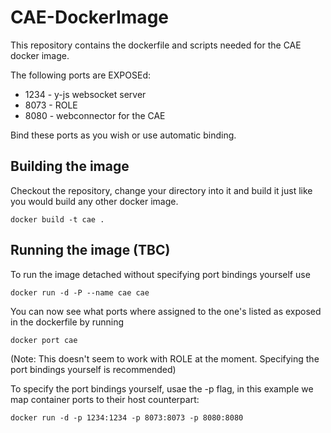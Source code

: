 # CAE-DockerImage
This repository contains the dockerfile and scripts needed for the CAE docker image.

The following ports are EXPOSEd:
* 1234 - y-js websocket server
* 8073 - ROLE
* 8080 - webconnector for the CAE

Bind these ports as you wish or use automatic binding.

## Building the image
Checkout the repository, change your directory into it and build it just like you would build any other docker image.
```shell
docker build -t cae .
```
## Running the image (TBC)
To run the image detached without specifying port bindings yourself use
```shell
docker run -d -P --name cae cae
```
You can now see what ports where assigned to the one's listed as exposed in the dockerfile by running
```shell
docker port cae
```
(Note: This doesn't seem to work with ROLE at the moment. Specifying the port bindings yourself is recommended)

To specify the port bindings yourself, usae the -p flag, in this example we map container ports to their host counterpart:
```shell
docker run -d -p 1234:1234 -p 8073:8073 -p 8080:8080
```
